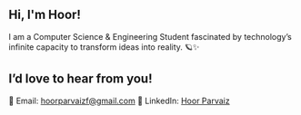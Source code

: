 ## Hi, I'm Hoor!
I am a Computer Science & Engineering Student fascinated by technology’s infinite capacity to transform ideas into reality. 🪐✨
## I’d love to hear from you!
📨 Email: hoorparvaizf@gmail.com
👔 LinkedIn: [Hoor Parvaiz](https://www.linkedin.com/in/hoor-parvaiz-8336b3228/)
